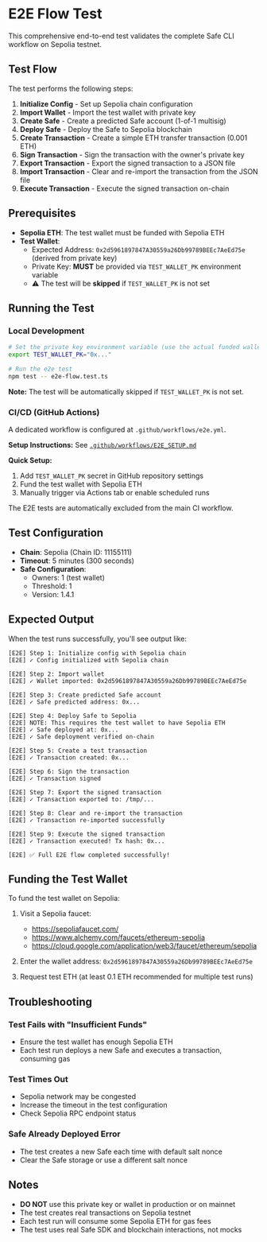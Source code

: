# E2E Flow Test

This comprehensive end-to-end test validates the complete Safe CLI workflow on Sepolia testnet.

## Test Flow

The test performs the following steps:

1. **Initialize Config** - Set up Sepolia chain configuration
2. **Import Wallet** - Import the test wallet with private key
3. **Create Safe** - Create a predicted Safe account (1-of-1 multisig)
4. **Deploy Safe** - Deploy the Safe to Sepolia blockchain
5. **Create Transaction** - Create a simple ETH transfer transaction (0.001 ETH)
6. **Sign Transaction** - Sign the transaction with the owner's private key
7. **Export Transaction** - Export the signed transaction to a JSON file
8. **Import Transaction** - Clear and re-import the transaction from the JSON file
9. **Execute Transaction** - Execute the signed transaction on-chain

## Prerequisites

- **Sepolia ETH**: The test wallet must be funded with Sepolia ETH
- **Test Wallet**:
  - Expected Address: `0x2d5961897847A30559a26Db99789BEEc7AeEd75e` (derived from private key)
  - Private Key: **MUST** be provided via `TEST_WALLET_PK` environment variable
  - ⚠️ The test will be **skipped** if `TEST_WALLET_PK` is not set

## Running the Test

### Local Development

```bash
# Set the private key environment variable (use the actual funded wallet)
export TEST_WALLET_PK="0x..."

# Run the e2e test
npm test -- e2e-flow.test.ts
```

**Note:** The test will be automatically skipped if `TEST_WALLET_PK` is not set.

### CI/CD (GitHub Actions)

A dedicated workflow is configured at `.github/workflows/e2e.yml`.

**Setup Instructions:** See [`.github/workflows/E2E_SETUP.md`](../../../.github/workflows/E2E_SETUP.md)

**Quick Setup:**
1. Add `TEST_WALLET_PK` secret in GitHub repository settings
2. Fund the test wallet with Sepolia ETH
3. Manually trigger via Actions tab or enable scheduled runs

The E2E tests are automatically excluded from the main CI workflow.

## Test Configuration

- **Chain**: Sepolia (Chain ID: 11155111)
- **Timeout**: 5 minutes (300 seconds)
- **Safe Configuration**:
  - Owners: 1 (test wallet)
  - Threshold: 1
  - Version: 1.4.1

## Expected Output

When the test runs successfully, you'll see output like:

```
[E2E] Step 1: Initialize config with Sepolia chain
[E2E] ✓ Config initialized with Sepolia chain

[E2E] Step 2: Import wallet
[E2E] ✓ Wallet imported: 0x2d5961897847A30559a26Db99789BEEc7AeEd75e

[E2E] Step 3: Create predicted Safe account
[E2E] ✓ Safe predicted address: 0x...

[E2E] Step 4: Deploy Safe to Sepolia
[E2E] NOTE: This requires the test wallet to have Sepolia ETH
[E2E] ✓ Safe deployed at: 0x...
[E2E] ✓ Safe deployment verified on-chain

[E2E] Step 5: Create a test transaction
[E2E] ✓ Transaction created: 0x...

[E2E] Step 6: Sign the transaction
[E2E] ✓ Transaction signed

[E2E] Step 7: Export the signed transaction
[E2E] ✓ Transaction exported to: /tmp/...

[E2E] Step 8: Clear and re-import the transaction
[E2E] ✓ Transaction re-imported successfully

[E2E] Step 9: Execute the signed transaction
[E2E] ✓ Transaction executed! Tx hash: 0x...

[E2E] ✅ Full E2E flow completed successfully!
```

## Funding the Test Wallet

To fund the test wallet on Sepolia:

1. Visit a Sepolia faucet:
   - https://sepoliafaucet.com/
   - https://www.alchemy.com/faucets/ethereum-sepolia
   - https://cloud.google.com/application/web3/faucet/ethereum/sepolia

2. Enter the wallet address: `0x2d5961897847A30559a26Db99789BEEc7AeEd75e`

3. Request test ETH (at least 0.1 ETH recommended for multiple test runs)

## Troubleshooting

### Test Fails with "Insufficient Funds"
- Ensure the test wallet has enough Sepolia ETH
- Each test run deploys a new Safe and executes a transaction, consuming gas

### Test Times Out
- Sepolia network may be congested
- Increase the timeout in the test configuration
- Check Sepolia RPC endpoint status

### Safe Already Deployed Error
- The test creates a new Safe each time with default salt nonce
- Clear the Safe storage or use a different salt nonce

## Notes

- **DO NOT** use this private key or wallet in production or on mainnet
- The test creates real transactions on Sepolia testnet
- Each test run will consume some Sepolia ETH for gas fees
- The test uses real Safe SDK and blockchain interactions, not mocks
